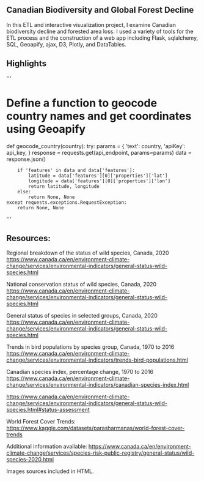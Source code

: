 Canadian Biodiversity and Global Forest Decline
-------
In this ETL and interactive visualization project, I examine Canadian biodiversity decline and forested area loss. I used a variety of tools for the ETL process and the construction of a web app including Flask, sqlalchemy, SQL, Geoapify, ajax, D3, Plotly, and DataTables. 

Highlights
-------

'''
# Define a function to geocode country names and get coordinates using Geoapify
def geocode_country(country):
    try:
        params = {
            'text': country,
            'apiKey': api_key,
        }
        response = requests.get(api_endpoint, params=params)
        data = response.json()

        if 'features' in data and data['features']:
            latitude = data['features'][0]['properties']['lat']
            longitude = data['features'][0]['properties']['lon']
            return latitude, longitude
        else:
            return None, None
    except requests.exceptions.RequestException:
        return None, None
'''




Resources: 
-------
Regional breakdown of the status of wild species, Canada, 2020
https://www.canada.ca/en/environment-climate-change/services/environmental-indicators/general-status-wild-species.html

National conservation status of wild species, Canada, 2020
https://www.canada.ca/en/environment-climate-change/services/environmental-indicators/general-status-wild-species.html

General status of species in selected groups, Canada, 2020
https://www.canada.ca/en/environment-climate-change/services/environmental-indicators/general-status-wild-species.html


Trends in bird populations by species group, Canada, 1970 to 2016
https://www.canada.ca/en/environment-climate-change/services/environmental-indicators/trends-bird-populations.html
									

Canadian species index, percentage change, 1970 to 2016
https://www.canada.ca/en/environment-climate-change/services/environmental-indicators/canadian-species-index.html


https://www.canada.ca/en/environment-climate-change/services/environmental-indicators/general-status-wild-species.html#status-assessment
							

World Forest Cover Trends:
https://www.kaggle.com/datasets/parasharmanas/world-forest-cover-trends


Additional information available: 
https://www.canada.ca/en/environment-climate-change/services/species-risk-public-registry/general-status/wild-species-2020.html

Images sources included in HTML. 
